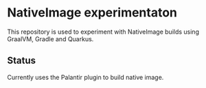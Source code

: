 # NativeImage experimentaton
This repository is used to experiment with NativeImage builds using GraalVM, Gradle and Quarkus. 

## Status

Currently uses the Palantir plugin to build native image.
